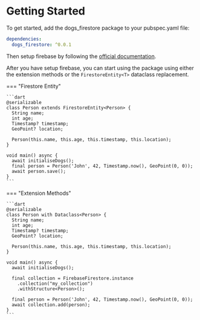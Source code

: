 # Getting Started

To get started, add the dogs_firestore package to your pubspec.yaml file:

```yaml
dependencies:
  dogs_firestore: ^0.0.1
```

Then setup firebase by following the [official documentation](https://firebase.google.com/docs/firestore/quickstart#dart).

After you have setup firebase, you can start using the package using either the extension methods or
the `FirestoreEntity<T>` dataclass replacement.

=== "Firestore Entity"

    ```dart
    @serializable
    class Person extends FirestoreEntity<Person> {
      String name;
      int age;
      Timestamp? timestamp;
      GeoPoint? location;

      Person(this.name, this.age, this.timestamp, this.location);
    }

    void main() async {
      await initialiseDogs();
      final person = Person('John', 42, Timestamp.now(), GeoPoint(0, 0));
      await person.save();
    }
    ```

=== "Extension Methods"

    ```dart
    @serializable
    class Person with Dataclass<Person> {
      String name;
      int age;
      Timestamp? timestamp;
      GeoPoint? location;

      Person(this.name, this.age, this.timestamp, this.location);
    }

    void main() async {
      await initialiseDogs();

      final collection = FirebaseFirestore.instance
        .collection("my_collection")
        .withStructure<Person>();

      final person = Person('John', 42, Timestamp.now(), GeoPoint(0, 0));
      await collection.add(person);
    }
    ```